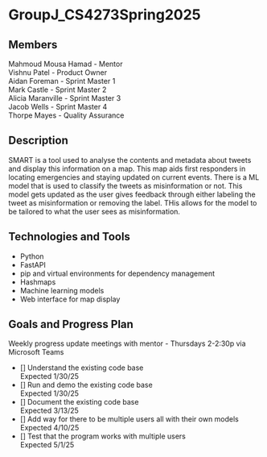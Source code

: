 # GroupJ_CS4273Spring2025

## Members
Mahmoud Mousa Hamad - Mentor  
Vishnu Patel - Product Owner  
Aidan Foreman - Sprint Master 1  
Mark Castle - Sprint Master 2  
Alicia Maranville - Sprint Master 3  
Jacob Wells - Sprint Master 4  
Thorpe Mayes - Quality Assurance

## Description
SMART is a tool used to analyse the contents and metadata about tweets and display this information on a map. This map aids first responders in locating emergencies and staying updated on current events. There is a ML model that is used to classify the tweets as misinformation or not. This model gets updated as the user gives feedback through either labeling the tweet as misinformation or removing the label. THis allows for the model to be tailored to what the user sees as misinformation.  

## Technologies and Tools

- Python
- FastAPI
- pip and virtual environments for dependency management
- Hashmaps
- Machine learning models
- Web interface for map display

## Goals and Progress Plan 
Weekly progress update meetings with mentor - Thursdays 2-2:30p via Microsoft Teams

- [] Understand the existing code base  
  Expected 1/30/25
- [] Run and demo the existing code base  
  Expected 1/30/25
- [] Document the existing code base  
  Expected 3/13/25
- [] Add way for there to be multiple users all with their own models  
  Expected 4/10/25
- [] Test that the program works with multiple users  
  Expected 5/1/25
